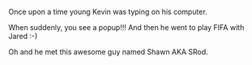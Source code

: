 Once upon a time young Kevin was typing on his computer.

When suddenly, you see a popup!!! And then he went to play FIFA with Jared :-)

Oh and he met this awesome guy named Shawn AKA SRod.
